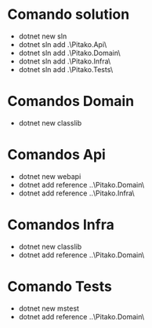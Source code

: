# Comando solution

- dotnet new sln
- dotnet sln add .\Pitako.Api\
- dotnet sln add .\Pitako.Domain\
- dotnet sln add .\Pitako.Infra\
- dotnet sln add .\Pitako.Tests\

# Comandos Domain

- dotnet new classlib

# Comandos Api

- dotnet new webapi
- dotnet add reference ..\Pitako.Domain\
- dotnet add reference ..\Pitako.Infra\

# Comandos Infra

- dotnet new classlib
- dotnet add reference ..\Pitako.Domain\

# Comando Tests

- dotnet new mstest
- dotnet add reference ..\Pitako.Domain\